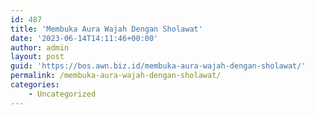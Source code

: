 ```yaml
---
id: 487
title: 'Membuka Aura Wajah Dengan Sholawat'
date: '2023-06-14T14:11:46+00:00'
author: admin
layout: post
guid: 'https://bos.awn.biz.id/membuka-aura-wajah-dengan-sholawat/'
permalink: /membuka-aura-wajah-dengan-sholawat/
categories:
    - Uncategorized
---
```


